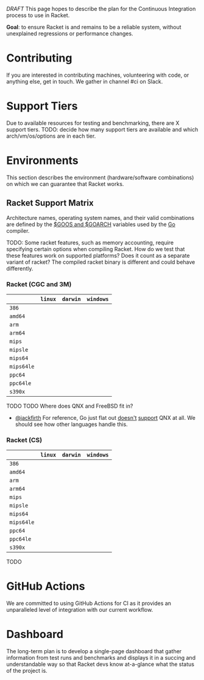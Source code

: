 *DRAFT*
This page hopes to describe the plan for the Continuous Integration process to use in Racket.

**Goal**: to ensure Racket is and remains to be a reliable system, without unexplained regressions or performance changes.

# Contributing

If you are interested in contributing machines, volunteering with code, or anything else, get in touch. We gather in channel #ci on Slack.

# Support Tiers

Due to available resources for testing and benchmarking, there are X support tiers. 
TODO: decide how many support tiers are available and which arch/vm/os/options are in each tier.

# Environments

This section describes the environment (hardware/software combinations) on which we can guarantee that Racket works.

## Racket Support Matrix

Architecture names, operating system names, and their valid combinations are defined by the [$GOOS and $GOARCH](https://golang.org/doc/install/source#environment) variables used by the [Go](https://golang.org/) compiler.

TODO: Some racket features, such as memory accounting, require specifying certain options when compiling Racket. How do we test that these features work on supported platforms? Does it count as a separate variant of racket? The compiled racket binary is different and could behave differently.

### Racket (CGC and 3M)

|      | `linux` | `darwin` | `windows` |
| ---- | ----- | ------ | ------- |
| `386`  |       |        |         |
| `amd64` | | | | 
| `arm` | | | |
| `arm64` | | | |
| `mips` | | | |
| `mipsle` | | | |
| `mips64` | | | |
| `mips64le` | | | |
| `ppc64` | | | |
| `ppc64le` | | | |
| `s390x` | | | |

TODO
TODO Where does QNX and FreeBSD fit in?

- [@jackfirth](https://github.com/jackfirth) For reference, Go just flat out [doesn't](https://github.com/golang/go/issues/23633) [support](https://github.com/golang/go/issues/12045) QNX at all. We should see how other languages handle this.

### Racket (CS)

|      | `linux` | `darwin` | `windows` |
| ---- | ----- | ------ | ------- |
| `386`  |       |        |         |
| `amd64` | | | | 
| `arm` | | | |
| `arm64` | | | |
| `mips` | | | |
| `mipsle` | | | |
| `mips64` | | | |
| `mips64le` | | | |
| `ppc64` | | | |
| `ppc64le` | | | |
| `s390x` | | | |

TODO

# GitHub Actions

We are committed to using GitHub Actions for CI as it provides an unparalleled level of integration with our current workflow.

# Dashboard

The long-term plan is to develop a single-page dashboard that gather information from test runs and benchmarks and displays it in a succing and understandable way so that Racket devs know at-a-glance what the status of the project is.